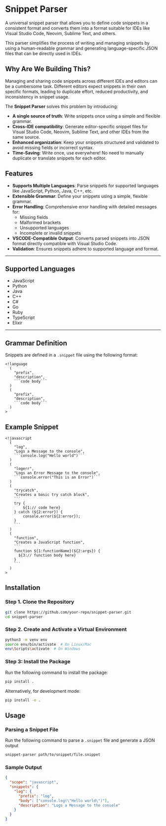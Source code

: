 # Snippet Parser

A universal snippet parser that allows you to define code snippets in a consistent format and converts them into a format suitable for IDEs like Visual Studio Code, Neovim, Sublime Text, and others.

This parser simplifies the process of writing and managing snippets by using a human-readable grammar and generating language-specific JSON files that can be directly used in IDEs.

## Why Are We Building This?

Managing and sharing code snippets across different IDEs and editors can be a cumbersome task. Different editors expect snippets in their own specific formats, leading to duplicate effort, reduced productivity, and inconsistency in snippet usage. 

The **Snippet Parser** solves this problem by introducing:
- **A single source of truth**: Write snippets once using a simple and flexible grammar.
- **Cross-IDE compatibility**: Generate editor-specific snippet files for Visual Studio Code, Neovim, Sublime Text, and other IDEs from the same source.
- **Enhanced organization**: Keep your snippets structured and validated to avoid missing fields or incorrect syntax.
- **Time-Saving**: Write once, use everywhere! No need to manually duplicate or translate snippets for each editor.

## Features

- **Supports Multiple Languages**: Parse snippets for supported languages like JavaScript, Python, Java, C++, etc.
- **Extensible Grammar**: Define your snippets using a simple, flexible grammar.
- **Error Handling**: Comprehensive error handling with detailed messages for:
  - Missing fields
  - Malformed brackets
  - Unsupported languages
  - Incomplete or invalid snippets
- **VSCODE-Compatible Output**: Converts parsed snippets into JSON format directly compatible with Visual Studio Code.
- **Validation**: Ensures snippets adhere to supported language and format.

---

## Supported Languages

- JavaScript
- Python
- Java
- C++
- C#
- Go
- Ruby
- TypeScript
- Elixir

---

## Grammar Definition

Snippets are defined in a `.snippet` file using the following format:

```plaintext
<!language
  (
    "prefix",
    "description",
    ```code body```
  )
  (
    "prefix",
    "description",
    ```code body```
  )
>
```

## Example Snippet 
```plaintext 
<!javascript
  (
    "log",
    "Logs a Message to the console",
    ```console.log("Hello world")```
  )
  (
    "logerr",
    "Logs an Error Message to the console",
    ```console.error("This is an Error")```
  )
  (
    "trycatch",
    "Creates a basic try catch block",
    ```
    try {
        ${1:// code here}
    } catch (${2:error}) {
        console.error(${2:error});
    }
    ```
  )
  (
    "function",
    "Creates a JavaScript function",
    ```
    function ${1:functionName}(${2:args}) {
      ${3:// function body here}
    }
    ```
  )
>
```

## Installation

### Step 1. Clone the Repository
```bash
git clone https://github.com/your-repo/snippet-parser.git
cd snippet-parser
```

### Step 2. Create and Activate a Virtual Environment
```bash
python3 -m venv env
source env/bin/activate  # On Linux/Mac
env\Scripts\activate  # On Windows
```

### Step 3: Install the Package
Run the following command to install the package:
```bash
pip install .
```

Alternatively, for development mode:
```bash
pip install -e .
```

## Usage 

### Parsing a Snippet File 
Run the following command to parse a `.snippet` file and generate a JSON output
```bash
snippet-parser path/to/snippet/file.snippet
```

### Sample Output 
```JSON
{
  "scope": "javascript",
  "snippets": {
    "log": {
      "prefix": "log",
      "body": ["console.log(\"Hello world\")"],
      "description": "Logs a Message to the console"
    }
  }
}
```
